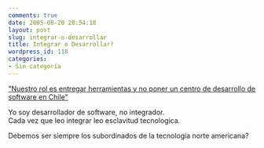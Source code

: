 ```yaml
---
comments: true
date: 2005-08-20 20:54:18
layout: post
slug: integrar-o-desarrollar
title: Integrar o Desarrollar?
wordpress_id: 118
categories:
- Sin categoría
---
```


["Nuestro rol es entregar herramientas y no poner un centro de desarrollo de software en Chile"](http://www.mundoenlinea.cl/noticia.php?noticia_id=702&categoria_id=4)

Yo soy desarrollador de software, no integrador.  
Cada vez que leo integrar leo esclavitud tecnologica.

Debemos ser siempre los subordinados de la tecnología norte americana?

  




